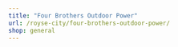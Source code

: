 ```yaml
---
title: "Four Brothers Outdoor Power"
url: /royse-city/four-brothers-outdoor-power/
shop: general
---
```

